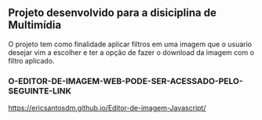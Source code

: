 ## Projeto desenvolvido para a disiciplina de Multimídia

O projeto tem como finalidade aplicar filtros em uma imagem que o usuario desejar vim a escolher e ter a opção de fazer o download da imagem com o filtro aplicado.

### O-EDITOR-DE-IMAGEM-WEB-PODE-SER-ACESSADO-PELO-SEGUINTE-LINK

https://ericsantosdm.github.io/Editor-de-imagem-Javascript/
